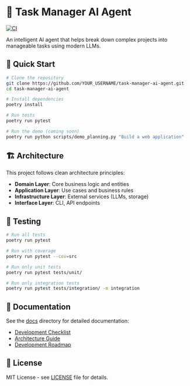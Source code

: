 # 🤖 Task Manager AI Agent

[![CI](https://github.com/YOUR_USERNAME/task-manager-ai-agent/actions/workflows/ci.yml/badge.svg)](https://github.com/YOUR_USERNAME/task-manager-ai-agent/actions/workflows/ci.yml)

An intelligent AI agent that helps break down complex projects into manageable tasks using modern LLMs.

## 🚀 Quick Start

```bash
# Clone the repository
git clone https://github.com/YOUR_USERNAME/task-manager-ai-agent.git
cd task-manager-ai-agent

# Install dependencies
poetry install

# Run tests
poetry run pytest

# Run the demo (coming soon)
poetry run python scripts/demo_planning.py "Build a web application"
```

## 🏗️ Architecture

This project follows clean architecture principles:
- **Domain Layer**: Core business logic and entities
- **Application Layer**: Use cases and business rules
- **Infrastructure Layer**: External services (LLMs, storage)
- **Interface Layer**: CLI, API endpoints

## 🧪 Testing

```bash
# Run all tests
poetry run pytest

# Run with coverage
poetry run pytest --cov=src

# Run only unit tests
poetry run pytest tests/unit/

# Run only integration tests
poetry run pytest tests/integration/ -m integration
```

## 📖 Documentation

See the [docs](./docs) directory for detailed documentation:
- [Development Checklist](./docs/development-checklist.md)
- [Architecture Guide](./docs/ai-agent-task-manager-project-instructions.md)
- [Development Roadmap](./docs/optimal-ai-agent-development-roadmap.md)

## 📝 License

MIT License - see [LICENSE](./LICENSE) file for details.